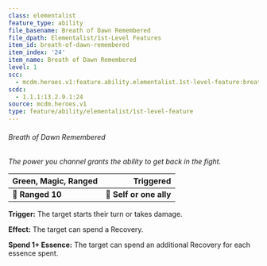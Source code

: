 ```yaml
---
class: elementalist
feature_type: ability
file_basename: Breath of Dawn Remembered
file_dpath: Elementalist/1st-Level Features
item_id: breath-of-dawn-remembered
item_index: '24'
item_name: Breath of Dawn Remembered
level: 1
scc:
  - mcdm.heroes.v1:feature.ability.elementalist.1st-level-feature:breath-of-dawn-remembered
scdc:
  - 1.1.1:13.2.9.1:24
source: mcdm.heroes.v1
type: feature/ability/elementalist/1st-level-feature
---
```


###### Breath of Dawn Remembered

*The power you channel grants the ability to get back in the fight.*

| **Green, Magic, Ranged** |           **Triggered** |
| ------------------------ | ----------------------: |
| **📏 Ranged 10**         | **🎯 Self or one ally** |

**Trigger:** The target starts their turn or takes damage.

**Effect:** The target can spend a Recovery.

**Spend 1+ Essence:** The target can spend an additional Recovery for each essence spent.

